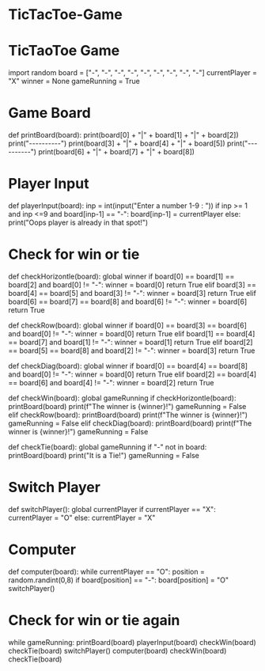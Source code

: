 # TicTacToe-Game
# TicTaoToe Game
import random
board = ["-", "-", "-",
        "-", "-", "-",
        "-", "-", "-"]
currentPlayer = "X"
winner = None
gameRunning = True


# Game Board
def printBoard(board):
    print(board[0] + "|" + board[1] + "|" + board[2])
    print("----------")
    print(board[3] + "|" + board[4] + "|" + board[5])
    print("----------")
    print(board[6] + "|" + board[7] + "|" + board[8])
    

# Player Input
def playerInput(board):
    inp = int(input("Enter a number 1-9 : "))
    if inp >= 1 and inp <=9 and board[inp-1] == "-":
        board[inp-1] = currentPlayer
    else: 
        print("Oops player is already in that spot!")


# Check for win or tie
def checkHorizontle(board):
    global winner
    if board[0] == board[1] == board[2] and board[0] != "-":
        winner = board[0]
        return True
    elif board[3] == board[4] == board[5] and board[3] != "-":
        winner = board[3]
        return True
    elif board[6] == board[7] == board[8] and board[6] != "-":
        winner = board[6]
        return True
    
def checkRow(board):
    global winner
    if board[0] == board[3] == board[6] and board[0] != "-":
        winner = board[0]
        return True
    elif board[1] == board[4] == board[7] and board[1] != "-":
        winner = board[1]
        return True
    elif board[2] == board[5] == board[8] and board[2] != "-":
        winner = board[3]
        return True
    
def checkDiag(board):
    global winner
    if board[0] == board[4] == board[8] and board[0] != "-":
        winner = board[0]
        return True
    elif board[2] == board[4] == board[6] and board[4] != "-":
        winner = board[2]
        return True
    
def checkWin(board):
    global gameRunning
    if checkHorizontle(board):
        printBoard(board)
        print(f"The winner is {winner}!")
        gameRunning = False
    elif checkRow(board):
        printBoard(board)
        print(f"The winner is {winner}!")
        gameRunning = False
    elif checkDiag(board):
        printBoard(board)
        print(f"The winner is {winner}!")
        gameRunning = False
     
def checkTie(board):
    global gameRunning 
    if "-" not in board:
        printBoard(board)
        print("It is a Tie!")
        gameRunning = False
        
        
        
# Switch Player
def switchPlayer():
    global currentPlayer
    if currentPlayer == "X":
        currentPlayer = "O"
    else:
        currentPlayer = "X"
        

# Computer
def computer(board):
    while currentPlayer == "O":
        position = random.randint(0,8)
        if board[position] == "-":
            board[position] = "O"
            switchPlayer()


# Check for win or tie again
while gameRunning:
    printBoard(board)
    playerInput(board)
    checkWin(board)
    checkTie(board)
    switchPlayer()
    computer(board)
    checkWin(board)
    checkTie(board)
    
